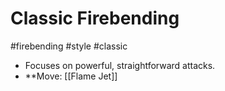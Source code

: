 
# Classic Firebending
#firebending #style #classic

- Focuses on powerful, straightforward attacks.
- **Move: [[Flame Jet]]
